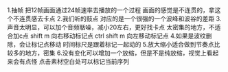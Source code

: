 1.抽帧
    把12帧画面通过24帧速率去播放的一个过程
        画面的感觉是不连贯的，拿这个不连贯感去卡点
2.我们听的鼓点
    对应的是一个很强的一个波峰和波谷的差距
3.声音太明显，可以加个音频聒噪，减小20左右，更好找卡点
    太密集的地方，不适合加c点
    shift m 向右移动标记点
    ctrl shift m 向左移动标记点
4.如果是波纹删除，会让标记点移动 时间标尺是跟着标记一起动的
5.放大缩小适合做到节奏点比较多的地方，密集
6.没有变化可以增加一个放缩，但是不是纯放缩，视觉上看起来会有点怪
    点击素材空白处可以标记当前序列